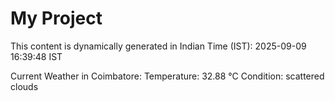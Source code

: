 # My Project

This content is dynamically generated in Indian Time (IST): 2025-09-09 16:39:48 IST


Current Weather in Coimbatore:
Temperature: 32.88 °C
Condition: scattered clouds
